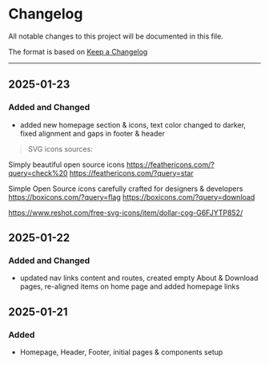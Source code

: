 # Changelog

All notable changes to this project will be documented in this file.

The format is based on [Keep a Changelog](https://keepachangelog.com/en/1.0.0/) <hr>

<!---------------------------------------------------------------------------------->



## 2025-01-23
### Added and Changed

- added new homepage section & icons, text color changed to darker, fixed alignment and gaps in footer & header

> SVG icons sources:

Simply beautiful open source icons
https://feathericons.com/?query=check%20
https://feathericons.com/?query=star

Simple Open Source icons carefully crafted for designers & developers
https://boxicons.com/?query=flag
https://boxicons.com/?query=download

https://www.reshot.com/free-svg-icons/item/dollar-cog-G6FJYTP852/



## 2025-01-22
### Added and Changed

- updated nav links content and routes, created empty About & Download pages, re-aligned items on home page and added homepage links

## 2025-01-21
### Added 

- Homepage, Header, Footer, initial pages & components setup

